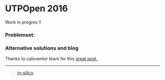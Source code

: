 UTPOpen 2016
============

Work in progres !!

### Problemset:



### Alternative solutions and blog

Thanks to caloventor team for this [great post.](http://caloventorendos.blogspot.com.co/2016/04/3-competencia-de-la-red-de-programacion.html)

----

> [in-silico](//github.com/in-silico)
